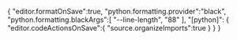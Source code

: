{
"editor.formatOnSave":true,
"python.formatting.provider":"black",
"python.formatting.blackArgs":[
"--line-length",
"88"
],
"[python]": {
"editor.codeActionsOnSave":{
"source.organizeImports":true
}
}
}
